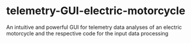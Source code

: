 # telemetry-GUI-electric-motorcycle
An intuitive and powerful GUI for telemetry data analyses of an electric motorcycle and the respective code for the input data processing
